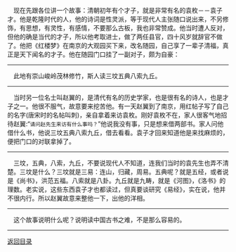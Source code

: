 &emsp;现在先跟各位讲一个故事：清朝初年有个才子，就是非常有名的袁枚－－袁子才。他是乾隆时代的人，他的诗词是性灵派，等于现代人主张随口说出来，不另修饰，有思想，有灵性，有感情，不要那么古板，我也非常赞成。他当时遭人反对，但他的确是当代的才子，所以他考取进士，做了两任县官，四十风岁就辞官不做了。他把《红楼梦》在南京的大观园买下来，改名随园，自己享了一辈子清福，真正是天下闻名的才子。他在随园门口挂了一副对子，颇为自豪：
___
&emsp;此地有崇山峻岭茂林修竹，斯人读三坟五典八索九丘。
___
&emsp;当时另一位名士叫赵翼的，是清代有名的历史学家，也是很有名的诗人，也是才子之一。他很不服气，故意要来挖苦他。有一天赵翼到了南京，用红帖子写了自己的名字(唐宋时的名帖叫刺)，亲自拿着来访袁枚。刚好袁枚不在，家人很客气地招待赵翼:“``请问赵先生来访有什么事吗？``”他说我没有事，只是想来借两部书。家人问他借什么书，他说三坟五典八索九丘，借去看看。袁子才回来知道他是来找麻烦的，便把门口的对联拿掉了。
___
&emsp;三坟，五典，八索，九丘，不要说现代人不知道，连我们当时的袁先生也弄不清楚。三坟是什么？三坟就是三易：连山，归藏，周易。五典呢？就是五经，或者说是《尚书》，洪范五福。八索就是八卦。九丘就是九畴，就是《河图》，《洛书》的理数。老实说，这些东西袁子才也都读过，但真要谈研究《易经》，实在说，他并不很内行。所以赵翼故意来整他一下，出他的洋相。
___
&emsp;这个故事说明什么呢？说明读中国古书之难，不是那么容易的。
___
[返回目录](../../../master/README.md#目录)